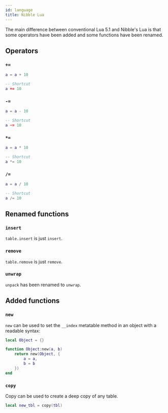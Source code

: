 ```yaml
---
id: language
title: Nibble Lua
---
```


The main difference between conventional Lua 5.1 and Nibble's Lua is that some
operators have been added and some functions have been renamed.

## Operators

### `+=`

```lua
a = a + 10

-- Shortcut
a += 10
```

### `-=`

```lua
a = a - 10

-- Shortcut
a -= 10
```

### `*=`

```lua
a = a * 10

-- Shortcut
a *= 10
```

### `/=`

```lua
a = a / 10

-- Shortcut
a /= 10
```

## Renamed functions

### `insert`

`table.insert` is just `insert`.

### `remove`

`table.remove` is just `remove`.

### `unwrap`

`unpack` has been renamed to `unwrap`.

## Added functions

### `new`

`new` can be used to set the `__index` metatable method in an object with a
readable syntax:

```lua
local Object = {}

function Object:new(a, b)
    return new(Object, {
        a = a,
        b = b
    })
end
```

### `copy`

Copy can be used to create a deep copy of any table.

```lua
local new_tbl = copy(tbl)
```
